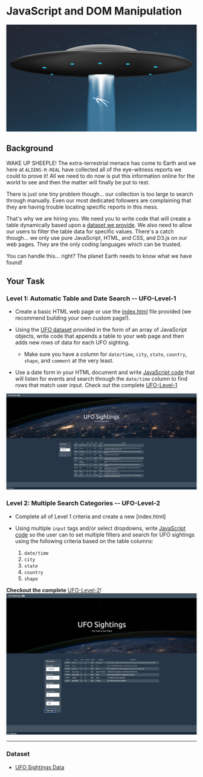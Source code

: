 # JavaScript and DOM Manipulation
![ufo](images/alienship.png)

## Background

WAKE UP SHEEPLE! The extra-terrestrial menace has come to Earth and we here at `ALIENS-R-REAL` have collected all of the eye-witness reports we could to prove it! All we need to do now is put this information online for the world to see and then the matter will finally be put to rest.

There is just one tiny problem though... our collection is too large to search through manually. Even our most dedicated followers are complaining that they are having trouble locating specific reports in this mess.

That's why we are hiring you. We need you to write code that will create a table dynamically based upon a [dataset we provide](UFO-level-1/static/js/data.js). We also need to allow our users to filter the table data for specific values. There's a catch though... we only use pure JavaScript, HTML, and CSS, and D3.js on our web pages. They are the only coding languages which can be trusted.

You can handle this... right? The planet Earth needs to know what we have found!

## Your Task

### Level 1: Automatic Table and Date Search -- UFO-Level-1

* Create a basic HTML web page or use the [index.html](https://github.com/Kpearson72/javascript-challenge/blob/main/UFO-level-1/index.html) file provided (we recommend building your own custom page!).

* Using the [UFO dataset](https://github.com/Kpearson72/javascript-challenge/blob/main/UFO-level-1/static/js/data.js) provided in the form of an array of JavaScript objects, write code that appends a table to your web page and then adds new rows of data for each UFO sighting.

  * Make sure you have a column for `date/time`, `city`, `state`, `country`, `shape`, and `comment` at the very least.

* Use a date form in your HTML document and write [JavaScript code](https://github.com/Kpearson72/javascript-challenge/blob/main/UFO-level-1/static/js/app.js) that will listen for events and search through the `date/time` column to find rows that match user input. Check out the complete [UFO-Level-1](https://kpearson72.github.io/UFO-Level-1/)
  
![UFO-Level-1](images/Screen%20Shot%202021-02-26%20at%208.41.19%20PM.png) 

### Level 2: Multiple Search Categories -- UFO-Level-2

* Complete all of Level 1 criteria and create a new [index.html]

* Using multiple `input` tags and/or select dropdowns, write [JavaScript code](https://github.com/Kpearson72/javascript-challenge/blob/main/UFO-level-2/index.html) so the user can to set multiple filters and search for UFO sightings using the following criteria based on the table columns:

  1. `date/time`
  2. `city`
  3. `state`
  4. `country`
  5. `shape`

**Checkout the complete** [UFO-Level-2](https://kpearson72.github.io/UFO-Level-2/)!
![UFO-Level-2](images/Screen%20Shot%202021-02-26%20at%208.46.10%20PM.png) 



- - -

### Dataset

* [UFO Sightings Data](https://github.com/Kpearson72/javascript-challenge/blob/main/UFO-level-2/static/js/data.js)


